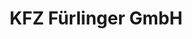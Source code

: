 ---
title: "KFZ Fürlinger GmbH"
url: /wallsee-sindelburg/kfz-fuerlinger-gmbh/
shop: Autowerkstatt
---